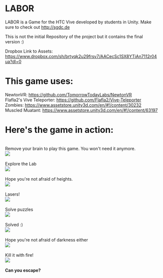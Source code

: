 # LABOR
LABOR is a Game for the HTC Vive developed by students in Unity. Make sure to check out http://sgdc.de

This is not the initial Repository of the project but it contains the final version :)

Dropbox Link to Assets: https://www.dropbox.com/sh/brtyqk2u29frsv7/AACecSc1SX8YTiAn7112r04ua?dl=0

# This game uses:</br>
NewtonVR: https://github.com/TomorrowTodayLabs/NewtonVR</br>
Flafla2's Vive Teleporter: https://github.com/Flafla2/Vive-Teleporter</br>
Zombies: https://www.assetstore.unity3d.com/en/#!/content/30232</br>
Muscled Muatant: https://www.assetstore.unity3d.com/en/#!/content/63197</br>

# Here's the game in action:</br>
</br>
Remove your brain to play this game. You won't need it anymore.</br>
<img src="https://github.com/iszen/LABOR/blob/master/GIFsForGit/RemoveYourBrainToPlayThisGame.gif"></br>
</br>
Explore the Lab</br>
<img src="https://github.com/iszen/LABOR/blob/master/GIFsForGit/ExploreTheLab.gif"></br>
</br>
Hope you're not afraid of heights.</br>
<img src="https://github.com/iszen/LABOR/blob/master/GIFsForGit/HopeYouReNotAfraidOfHeight.gif"></br>
</br>
Lasers!</br>
<img src="https://github.com/iszen/LABOR/blob/master/GIFsForGit/Lasers.gif"></br>
</br>
Solve puzzles</br>
<img src="https://github.com/iszen/LABOR/blob/master/GIFsForGit/SolvePuzzles.gif"></br>
</br>
Solved :)</br>
<img src="https://github.com/iszen/LABOR/blob/master/GIFsForGit/puzzleSolved.gif"></br>
</br>
Hope you're not afraid of darkness either</br>
<img src="https://github.com/iszen/LABOR/blob/master/GIFsForGit/hopeyourenotafraidofdarknesseighter.gif"></br>
</br>
Kill it with fire!</br>
<img src="https://github.com/iszen/LABOR/blob/master/GIFsForGit/killZombiesWithFire.gif"></br>
</br>
<b> Can you escape? </b>
